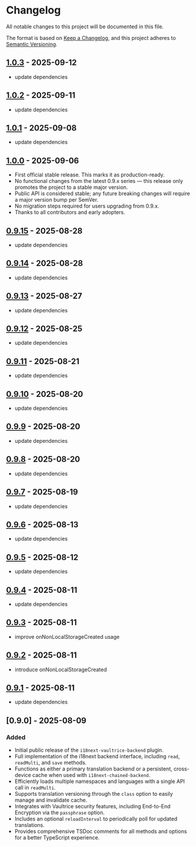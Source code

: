 # Changelog

All notable changes to this project will be documented in this file.

The format is based on [Keep a Changelog](https://keepachangelog.com/en/1.0.0/),
and this project adheres to [Semantic Versioning](https://semver.org/spec/v2.0.0.html).

## [1.0.3](https://github.com/vaultrice/i18next-vaultrice-backend/compare/v1.0.2...v1.0.3) - 2025-09-12

- update dependencies

## [1.0.2](https://github.com/vaultrice/i18next-vaultrice-backend/compare/v1.0.1...v1.0.2) - 2025-09-11

- update dependencies

## [1.0.1](https://github.com/vaultrice/i18next-vaultrice-backend/compare/v1.0.0...v1.0.1) - 2025-09-08

- update dependencies

## [1.0.0](https://github.com/vaultrice/i18next-vaultrice-backend/compare/v0.9.14...v1.0.0) - 2025-09-06

- First official stable release. This marks it as production-ready.
- No functional changes from the latest 0.9.x series — this release only promotes the project to a stable major version.
- Public API is considered stable; any future breaking changes will require a major version bump per SemVer.
- No migration steps required for users upgrading from 0.9.x.
- Thanks to all contributors and early adopters.

## [0.9.15](https://github.com/vaultrice/i18next-vaultrice-backend/compare/v0.9.14...v0.9.15) - 2025-08-28

- update dependencies

## [0.9.14](https://github.com/vaultrice/i18next-vaultrice-backend/compare/v0.9.13...v0.9.14) - 2025-08-28

- update dependencies

## [0.9.13](https://github.com/vaultrice/i18next-vaultrice-backend/compare/v0.9.12...v0.9.13) - 2025-08-27

- update dependencies

## [0.9.12](https://github.com/vaultrice/i18next-vaultrice-backend/compare/v0.9.11...v0.9.12) - 2025-08-25

- update dependencies

## [0.9.11](https://github.com/vaultrice/i18next-vaultrice-backend/compare/v0.9.10...v0.9.11) - 2025-08-21

- update dependencies

## [0.9.10](https://github.com/vaultrice/i18next-vaultrice-backend/compare/v0.9.9...v0.9.10) - 2025-08-20

- update dependencies

## [0.9.9](https://github.com/vaultrice/i18next-vaultrice-backend/compare/v0.9.8...v0.9.9) - 2025-08-20

- update dependencies

## [0.9.8](https://github.com/vaultrice/i18next-vaultrice-backend/compare/v0.9.7...v0.9.8) - 2025-08-20

- update dependencies

## [0.9.7](https://github.com/vaultrice/i18next-vaultrice-backend/compare/v0.9.6...v0.9.7) - 2025-08-19

- update dependencies

## [0.9.6](https://github.com/vaultrice/i18next-vaultrice-backend/compare/v0.9.5...v0.9.6) - 2025-08-13

- update dependencies

## [0.9.5](https://github.com/vaultrice/i18next-vaultrice-backend/compare/v0.9.4...v0.9.5) - 2025-08-12

- update dependencies

## [0.9.4](https://github.com/vaultrice/i18next-vaultrice-backend/compare/v0.9.3...v0.9.4) - 2025-08-11

- update dependencies

## [0.9.3](https://github.com/vaultrice/i18next-vaultrice-backend/compare/v0.9.2...v0.9.3) - 2025-08-11

- improve onNonLocalStorageCreated usage

## [0.9.2](https://github.com/vaultrice/i18next-vaultrice-backend/compare/v0.9.1...v0.9.2) - 2025-08-11

- introduce onNonLocalStorageCreated

## [0.9.1](https://github.com/vaultrice/i18next-vaultrice-backend/compare/v0.9.0...v0.9.1) - 2025-08-11

- update dependencies

## [0.9.0] - 2025-08-09

### Added

* Initial public release of the `i18next-vaultrice-backend` plugin.
* Full implementation of the i18next backend interface, including `read`, `readMulti`, and `save` methods.
* Functions as either a primary translation backend or a persistent, cross-device cache when used with `i18next-chained-backend`.
* Efficiently loads multiple namespaces and languages with a single API call in `readMulti`.
* Supports translation versioning through the `class` option to easily manage and invalidate cache.
* Integrates with Vaultrice security features, including End-to-End Encryption via the `passphrase` option.
* Includes an optional `reloadInterval` to periodically poll for updated translations.
* Provides comprehensive TSDoc comments for all methods and options for a better TypeScript experience.